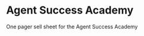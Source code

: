 # Agent Success Academy

One pager sell sheet for the Agent Success Academy

<!-- Base:

https://nordicgiant2.github.io/react-nice-resume-page/index.html#contact

https://www.npmjs.com/package/react-image-gallery

https://www.react-reveal.com/docs/

https://unsplash.com/photos/8cW-Mh1ALNI

https://nordicgiant2.github.io/react-nice-resume-page/index.html

cloudinary
 -->
